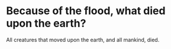 # Because of the flood, what died upon the earth?

All creatures that moved upon the earth, and all mankind, died.
